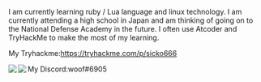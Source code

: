 I am currently learning ruby / Lua language and linux technology.
I am currently attending a high school in Japan and am thinking of going on to the National Defense Academy in the future. I often use Atcoder and TryHackMe to make the most of my learning.

My Tryhackme:https://tryhackme.com/p/sicko666


My Discord:woof#6905
<a href="https://github.com/anuraghazra/github-readme-stats">
  <img align="left" src="https://github-readme-stats.vercel.app/api?username=woofyboss1&count_private=true&show_icons=true" />
</a>
<a href="https://github.com/anuraghazra/github-readme-stats">
  <img align="left" src="https://github-readme-stats.vercel.app/api/top-langs/?username=woofyboss1" />
</a>
